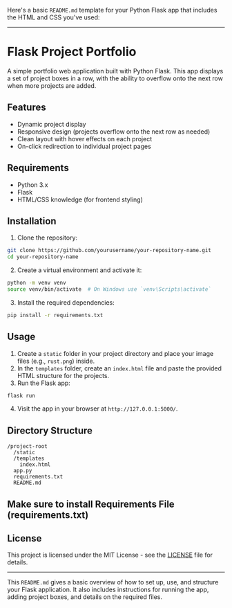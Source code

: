 Here's a basic `README.md` template for your Python Flask app that includes the HTML and CSS you've used:

---

# Flask Project Portfolio

A simple portfolio web application built with Python Flask. This app displays a set of project boxes in a row, with the ability to overflow onto the next row when more projects are added.

## Features

- Dynamic project display
- Responsive design (projects overflow onto the next row as needed)
- Clean layout with hover effects on each project
- On-click redirection to individual project pages

## Requirements

- Python 3.x
- Flask
- HTML/CSS knowledge (for frontend styling)

## Installation

1. Clone the repository:

```bash
git clone https://github.com/yourusername/your-repository-name.git
cd your-repository-name
```

2. Create a virtual environment and activate it:

```bash
python -m venv venv
source venv/bin/activate  # On Windows use `venv\Scripts\activate`
```

3. Install the required dependencies:

```bash
pip install -r requirements.txt
```

## Usage

1. Create a `static` folder in your project directory and place your image files (e.g., `rust.png`) inside.
2. In the `templates` folder, create an `index.html` file and paste the provided HTML structure for the projects.
3. Run the Flask app:

```bash
flask run
```

4. Visit the app in your browser at `http://127.0.0.1:5000/`.

## Directory Structure

```
/project-root
  /static
  /templates
    index.html
  app.py
  requirements.txt
  README.md
```

## Make sure to install Requirements File (requirements.txt)

## License

This project is licensed under the MIT License - see the [LICENSE](LICENSE) file for details.

---

This `README.md` gives a basic overview of how to set up, use, and structure your Flask application. It also includes instructions for running the app, adding project boxes, and details on the required files.